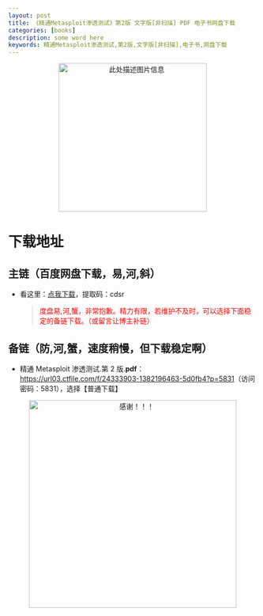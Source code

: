 ```yaml
---
layout: post
title: 《精通Metasploit渗透测试》第2版 文字版[非扫描] PDF 电子书网盘下载
categories: [books]
description: some word here
keywords: 精通Metasploit渗透测试,第2版,文字版[非扫描],电子书,网盘下载
---
```


<div align="center"><img src="https://pic.imgdb.cn/item/67062b00d29ded1a8c7382b2.png" alt="此处描述图片信息" width="300px" height="auto"></div>

# 下载地址

## 主链（百度网盘下载，易,河,斜）

- 看这里：[点我下载](https://pan.baidu.com/s/1iMXUbSbtZQZjDcqDmnWUyw?pwd=cdsr)，提取码：cdsr

  > <p style="color:red" >度盘易,河,蟹，非常抱歉。精力有限，若维护不及时，可以选择下面稳定的备链下载。（或留言让博主补链）</p>

## 备链（防,河,蟹，速度稍慢，但下载稳定啊）

- 精通 Metasploit 渗透测试.第 2 版.**pdf**：<https://url03.ctfile.com/f/24333903-1382196463-5d0fb4?p=5831>（访问密码：5831），选择【普通下载】

<div align="center"><img src="https://pic.imgdb.cn/item/6707df6bd29ded1a8ce37031.gif" alt="感谢！！！" width="420px" height="auto"/></div>
